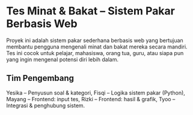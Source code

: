 # Tes Minat & Bakat – Sistem Pakar Berbasis Web
Proyek ini adalah sistem pakar sederhana berbasis web yang bertujuan membantu pengguna mengenali minat dan bakat mereka secara mandiri. Tes ini cocok untuk pelajar, mahasiswa, orang tua, guru, atau siapa pun yang ingin mengenal potensi diri lebih dalam.

## Tim Pengembang
Yesika – Penyusun soal & kategori,
Fisqi – Logika sistem pakar (Python),
Mayang – Frontend: input tes,
Rizki – Frontend: hasil & grafik,
Tyoo – Integrasi & penghubung sistem.
